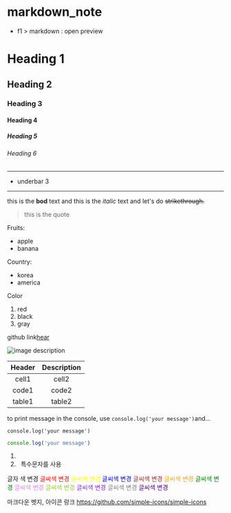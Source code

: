 # markdown_note
<!-- markdown preview -->
* f1 > markdown : open preview
<!-- Heading -->
# Heading 1
## Heading 2
### Heading 3
#### Heading 4
##### Heading 5
###### Heading 6
___
<!-- Line  -->
* underbar 3
___ 

<!-- Text attributes  -->
this is the **bod** text and
this is the *italic* text and let's do ~~strikethrough.~~

<!-- Quote  -->
> this is the quote

<!-- Bullet List  -->
Fruits:
* apple 
* banana 

Country:
- korea
- america

Color
1. red
2. black
3. gray

<!-- link  -->
github link[hear](https://github.com/)

<!-- Image  -->
![image description](
    https://static.vecteezy.com/system/resources/thumbnails/016/833/880/small/github-logo-git-hub-icon-with-text-on-white-background-free-vector.jpg
)

<!-- table  -->
|Header|Description|
|:--:|:--:|
|cell1|cell2|
|code1|code2|
|table1|table2|

<!-- code  -->
to print message in the console, use `console.log('your message')`and...

```
console.log('your message')
```

```js
console.log('your message')
```

<!-- 줄바꿈  -->
1. <br/>
2. &nbsp; 특수문자를 사용

<!-- <br/> -->
글자 색 변경
<span style="color:red"> 글씨색 변경 </span>
<span style="color:yellow"> 글씨색 변경 </span>
<span style="color:blue"> 글씨색 변경 </span>
<span style="color:brown"> 글씨색 변경 </span>
<span style="color:orange"> 글씨색 변경 </span>
<span style="color:green"> 글씨색 변경 </span>
<span style="color:violet"> 글씨색 변경 </span>
<span style="color:yellowgreen"> 글씨색 변경 </span>
<span style="color:blueviolet"> 글씨색 변경 </span>
<span style="color:gray"> 글씨색 변경 </span>
<span style="color:indigo"> 글씨색 변경 </span>

마크다운 벳지, 아이콘 랑크
https://github.com/simple-icons/simple-icons
